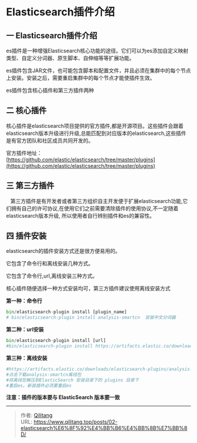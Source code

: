 # Elasticsearch插件介绍


## 一 Elasticsearch插件介绍

es插件是一种增强Elasticsearch核心功能的途径。它们可以为es添加自定义映射类型、自定义分词器、原生脚本、自伸缩等等扩展功能。

es插件包含JAR文件，也可能包含脚本和配置文件，并且必须在集群中的每个节点上安装。安装之后，需要重启集群中的每个节点才能使插件生效。

es插件包含核心插件和第三方插件两种

## 二 核心插件

核心插件是elasticsearch项目提供的官方插件,都是开源项目。这些插件会跟着elasticsearch版本升级进行升级,总能匹配到对应版本的elasticsearch,这些插件是有官方团队和社区成员共同开发的。

官方插件地址： [https://github.com/elastic/elasticsearch/tree/master/plugins](https://github.com/elastic/elasticsearch/tree/master/plugins)

## 三 第三方插件

    第三方插件是有开发者或者第三方组织自主开发便于扩展elasticsearch功能,它们拥有自己的许可协议,在使用它们之前需要清除插件的使用协议,不一定随着elasticsearch版本升级, 所以使用者自行辨别插件和es的兼容性。

## 四 插件安装

elasticsearch的插件安装方式还是很方便易用的。

它包含了命令行和离线安装几种方式。

它包含了命令行,url,离线安装三种方式。

核心插件随便选择一种方式安装均可，第三方插件建议使用离线安装方式

**第一种：命令行**

```python
bin/elasticsearch-plugin install [plugin_name]
# bin/elasticsearch-plugin install analysis-smartcn  安装中文分词器
```

**第二种：url安装**

```python
bin/elasticsearch-plugin install [url]
#bin/elasticsearch-plugin install https://artifacts.elastic.co/downloads/elasticsearch-plugins/analysis-smartcn/analysis-smartcn-6.4.0.zip
```

**第三种：离线安装**

```python
#https://artifacts.elastic.co/downloads/elasticsearch-plugins/analysis-smartcn/analysis-smartcn-6.4.0.zip
#点击下载analysis-smartcn离线包
#将离线包解压到ElasticSearch 安装目录下的 plugins 目录下
#重启es。新装插件必须要重启es
```

**注意：插件的版本要与 ElasticSearch 版本要一致**


---

> 作者: [Qilitang](https://github.com/qilitang)  
> URL: https://www.qilitang.top/posts/02-elasticsearch%E6%8F%92%E4%BB%B6%E4%BB%8B%E7%BB%8D/  

